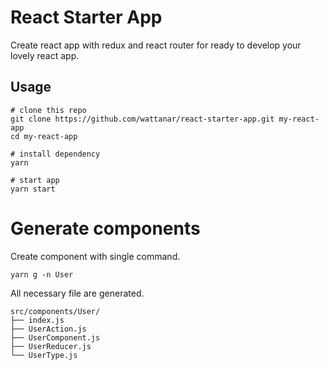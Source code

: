 # React Starter App

Create react app with redux and react router for ready to develop your lovely react app.

## Usage

```shell
# clone this repo
git clone https://github.com/wattanar/react-starter-app.git my-react-app
cd my-react-app

# install dependency
yarn

# start app
yarn start
```

# Generate components

Create component with single command.

```shell
yarn g -n User
```

All necessary file are generated.

```shell
src/components/User/
├── index.js
├── UserAction.js
├── UserComponent.js
├── UserReducer.js
└── UserType.js
```
